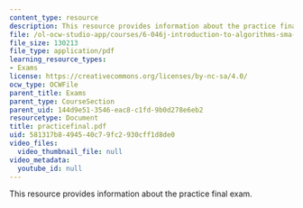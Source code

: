 ```yaml
---
content_type: resource
description: This resource provides information about the practice final exam.
file: /ol-ocw-studio-app/courses/6-046j-introduction-to-algorithms-sma-5503-fall-2005/581317b8494540c79fc2930cff1d8de0_practicefinal.pdf
file_size: 130213
file_type: application/pdf
learning_resource_types:
- Exams
license: https://creativecommons.org/licenses/by-nc-sa/4.0/
ocw_type: OCWFile
parent_title: Exams
parent_type: CourseSection
parent_uid: 144d9e51-3546-eac8-c1fd-9b0d278e6eb2
resourcetype: Document
title: practicefinal.pdf
uid: 581317b8-4945-40c7-9fc2-930cff1d8de0
video_files:
  video_thumbnail_file: null
video_metadata:
  youtube_id: null
---
```

This resource provides information about the practice final exam.